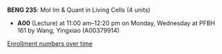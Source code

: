 **BENG 235**: Mol Im & Quant in Living Cells (4 units)

- **A00** (Lecture) at 11:00 am–12:20 pm on Monday, Wednesday at PFBH 161 by Wang, Yingxiao (A00379914)

[Enrollment numbers over time](./BENG235.tsv)
